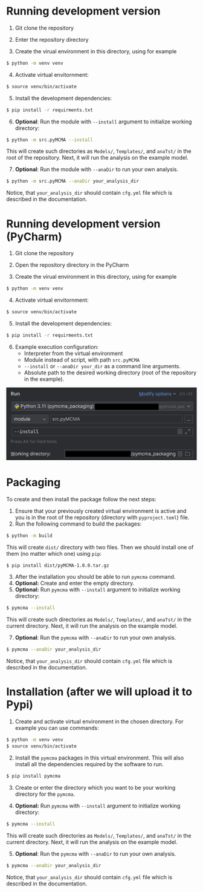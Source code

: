 # Running development version

1. Git clone the repository

2. Enter the repository directory

3. Create the virual environment in this directory, using for example
```bash
$ python -m venv venv
```

4. Activate virtual envitornment:
```bash
$ source venv/bin/activate
```

5. Install the development dependencies:
```bash
$ pip install -r requirments.txt
```

6. **Optional**: Run the module with `--install` argument to initialize
working directory:
```bash
$ python -m src.pyMCMA --install
```

This will create such directories as `Models/`, `Templates/`, and `anaTst/` in
the root of the repository. Next, it will run the analysis on the example model.

7. **Optional**: Run the module with `--anaDir` to run your own analysis.
```bash
$ python -m src.pyMCMA --anaDir your_analysis_dir
```
Notice, that `your_analysis_dir` should contain `cfg.yml` file which is
described in the documentation.


# Running development version (PyCharm)

1. Git clone the repository

2. Open the repository directory in the PyCharm

3. Create the virual environment in this directory, using for example
```bash
$ python -m venv venv
```

4. Activate virtual envitornment:
```bash
$ source venv/bin/activate
```

5. Install the development dependencies:
```bash
$ pip install -r requirments.txt
```

6. Example execution configuration:
    - Interpreter from the virtual environment
    - Module instead of script, with path `src.pyMCMA`
    - `--install` or `--anaDir your_dir` as a command line arguments.
    - Absolute path to the desired working directory (root of the repository in the example).

![Pycharm configuration](pycharm_configuration.png)


# Packaging

To create and then install the package follow the next steps:

1. Ensure that your previously created virtual environment is active and you
is in the root of the repository (directory with `pyproject.toml`) file.
2. Run the following command to build the packages:
```bash
$ python -m build
```
This will create `dist/` directory with two files. Then we should install
one of them (no matter which one) using `pip`:
```bash
$ pip install dist/pyMCMA-1.0.0.tar.gz
```
3. After the installation you should be able to run `pymcma` command.
4. **Optional:** Create and enter the empty directory.
5. **Optional:** Run `pymcma` with `--install` argument to initialize
working directory:
```bash
$ pymcma --install
```

This will create such directories as `Models/`, `Templates/`, and `anaTst/` in
the current directory. Next, it will run the analysis on the example model.

7. **Optional**: Run the `pymcma` with `--anaDir` to run your own analysis.
```bash
$ pymcma --anaDir your_analysis_dir
```
Notice, that `your_analysis_dir` should contain `cfg.yml` file which is
described in the documentation.



# Installation (after we will upload it to Pypi)

1. Create and activate virtual environment in the chosen directory.
For example you can use commands:
```bash
$ python -m venv venv
$ source venv/bin/activate
```

2. Install the `pymcma` packages in this virtual environment. This will also
install all the dependencies required by the software to run.
```bash
$ pip install pymcma
```

3. Create or enter the directory which you want to be your working directory
for the `pymcma`.

4. **Optional:** Run `pymcma` with `--install` argument to initialize
working directory:
```bash
$ pymcma --install
```

This will create such directories as `Models/`, `Templates/`, and `anaTst/` in
the current directory. Next, it will run the analysis on the example model.

5. **Optional**: Run the `pymcma` with `--anaDir` to run your own analysis.
```bash
$ pymcma --anaDir your_analysis_dir
```
Notice, that `your_analysis_dir` should contain `cfg.yml` file which is
described in the documentation.
